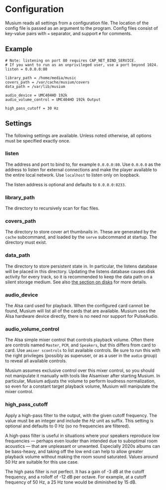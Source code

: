 # Configuration

Musium reads all settings from a configuration file. The location of the config
file is passed as an argument to the program. Config files consist of key-value
pairs with `=` separator, and support `#` for comments.

## Example

    # Note: listening on port 80 requires CAP_NET_BIND_SERVICE.
    # If you want to run as an unprivileged user, use a port beyond 1024.
    listen = 0.0.0.0:80

    library_path = /home/media/music
    covers_path = /var/cache/musium/covers
    data_path = /var/lib/musium

    audio_device = UMC404HD 192k
    audio_volume_control = UMC404HD 192k Output

    high_pass_cutoff = 30 Hz

## Settings

The following settings are available. Unless noted otherwise, all options must
be specified exactly once.

### listen

The address and port to bind to, for example `0.0.0.0:80`. Use `0.0.0.0` as the
address to listen for external connections and make the player available to the
entire local network. Use `localhost` to listen only on loopback.

The listen address is optional and defaults to `0.0.0.0:8233`.

### library_path

The directory to recursively scan for flac files.

### covers_path

The directory to store cover art thumbnails in. These are generated by the
`cache` subcommand, and loaded by the `serve` subcommand at startup. The
directory must exist.

### data_path

The directory to store persistent state in. In particular, the listens database
will be placed in this directory. Updating the listens database causes disk
activity for every track, so it is recommended to keep the data path on a silent
storage medium. See also [the section on disks](disks.md) for more details.

### audio_device

The <abbr>Alsa</abbr> card used for playback. When the configured card cannot
be found, Musium will list all of the cards that are available. Musium uses the
<abbr>Alsa</abbr> hardware device directly, there is no need nor support for
PulseAudio.

### audio_volume_control

The <abbr>Alsa</abbr> simple mixer control that controls playback volume. Often
there are controls named `Master`, `PCM`, and `Speakers`, but this differs from
card to card. Use `amixer scontrols` to list available controls. Be sure to run
this with the right privileges (possibly as superuser, or as a user in the
`audio` group) to reveal all available controls.

Musium assumes exclusive control over this mixer control, so you should not
manipulate it manually with tools like Alsamixer after starting Musium. In
particular, Musium adjusts the volume to perform loudness normalization, so even
for a constant target playback volume, Musium will manipulate the mixer control.

### high_pass_cutoff

Apply a high-pass filter to the output, with the given cutoff frequency. The
value must be an integer and include the _Hz_ unit as suffix. This setting is
optional and defaults to 0&nbsp;Hz (so no frequencies are filtered).

A high-pass filter is useful in situations where your speakers reproduce low
frequencies — perhaps even louder than intended due to suboptimal room
acoustics — that are unpleasant or unwanted. Especially 2020s albums can be
bass-heavy, and taking off the low end can help to allow greater playback volume
without making the room sound saturated. Values around 50&nbsp;Hz are suitable
for this use case.

The high pass filter is not perfect. It has a gain of -3&nbsp;dB at the cutoff
frequency, and a rolloff of -12&nbsp;dB per octave. For example, at a cutoff
frequency of 50&nbsp;Hz, a 25&nbsp;Hz tone would be diminished by 15&nbsp;dB.
